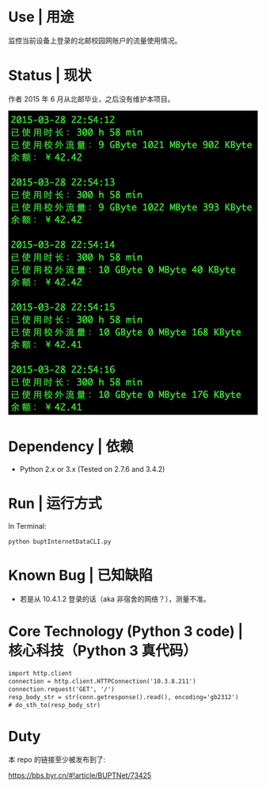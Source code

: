 # Use | 用途

监控当前设备上登录的北邮校园网账户的流量使用情况。

# Status | 现状

作者 2015 年 6 月从北邮毕业，之后没有维护本项目。

![使用截图。](doc/screenshot.png)

# Dependency | 依赖

+ Python 2.x or 3.x (Tested on 2.7.6 and 3.4.2)

# Run | 运行方式

In Terminal:

    python buptInternetDataCLI.py
    
# Known Bug | 已知缺陷

+ 若是从 10.4.1.2 登录的话（aka 非宿舍的网络？），测量不准。

# Core Technology (Python 3 code) | 核心科技（Python 3 真代码）

    import http.client
    connection = http.client.HTTPConnection('10.3.8.211')
    connection.request('GET', '/')
    resp_body_str = str(conn.getresponse().read(), encoding='gb2312')
    # do_sth_to(resp_body_str)

# Duty

本 repo 的链接至少被发布到了:

https://bbs.byr.cn/#!article/BUPTNet/73425
